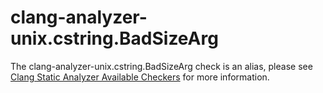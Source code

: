clang-analyzer-unix.cstring.BadSizeArg
======================================

The clang-analyzer-unix.cstring.BadSizeArg check is an alias, please see
[Clang Static Analyzer Available
Checkers](https://clang.llvm.org/docs/analyzer/checkers.html#unix-cstring-badsizearg)
for more information.
